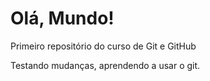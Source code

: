 # Olá, Mundo!
 Primeiro repositório do curso de Git e GitHub 

Testando mudanças, aprendendo a usar o git. 


